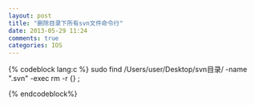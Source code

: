 ```yaml
---
layout: post
title: "删除目录下所有svn文件命令行"
date: 2013-05-29 11:24
comments: true
categories: IOS
---
```

{% codeblock lang:c %}
sudo find /Users/user/Desktop/svn目录/ -name ".svn" -exec rm -r {} \;

{% endcodeblock%}
